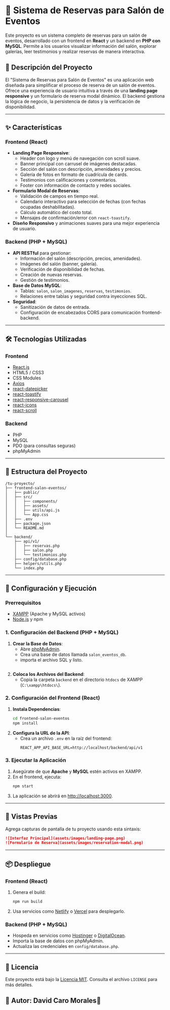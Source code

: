 # 🏢 Sistema de Reservas para Salón de Eventos

Este proyecto es un sistema completo de reservas para un salón de eventos, desarrollado con un frontend en **React** y un backend en **PHP con MySQL**.
Permite a los usuarios visualizar información del salón, explorar galerías, leer testimonios y realizar reservas de manera interactiva.

## 📄 Descripción del Proyecto

El "Sistema de Reservas para Salón de Eventos" es una aplicación web diseñada para simplificar el proceso de reserva de un salón de eventos. Ofrece una experiencia de usuario intuitiva a través de una **landing page responsive** y un formulario de reserva modal dinámico. El backend gestiona la lógica de negocio, la persistencia de datos y la verificación de disponibilidad.

---
## ✨ Características

### **Frontend (React)**
- **Landing Page Responsive**:
  - Header con logo y menú de navegación con scroll suave.
  - Banner principal con carrusel de imágenes destacadas.
  - Sección del salón con descripción, amenidades y precios.
  - Galería de fotos en formato de cuadrícula de cards.
  - Testimonios con calificaciones y comentarios.
  - Footer con información de contacto y redes sociales.
- **Formulario Modal de Reservas**:
  - Validación de campos en tiempo real.
  - Calendario interactivo para selección de fechas (con fechas ocupadas deshabilitadas).
  - Cálculo automático del costo total.
  - Mensajes de confirmación/error con `react-toastify`.
- **Diseño Responsivo** y animaciones suaves para una mejor experiencia de usuario.

### **Backend (PHP + MySQL)**
- **API RESTful** para gestionar:
  - Información del salón (descripción, precios, amenidades).
  - Imágenes del salón (banner, galería).
  - Verificación de disponibilidad de fechas.
  - Creación de nuevas reservas.
  - Gestión de testimonios.
- **Base de Datos MySQL**:
  - Tablas: `salon`, `salon_imagenes`, `reservas`, `testimonios`.
  - Relaciones entre tablas y seguridad contra inyecciones SQL.
- **Seguridad**:
  - Sanitización de datos de entrada.
  - Configuración de encabezados CORS para comunicación frontend-backend.

---

## 🛠️ Tecnologías Utilizadas

### **Frontend**
- [React.js](https://reactjs.org/)
- HTML5 / CSS3
- CSS Modules
- [Axios](https://axios-http.com/)
- [react-datepicker](https://reactdatepicker.com/)
- [react-toastify](https://fkhadra.github.io/react-toastify/)
- [react-responsive-carousel](https://www.npmjs.com/package/react-responsive-carousel)
- [react-icons](https://react-icons.github.io/react-icons/)
- [react-scroll](https://github.com/fisshy/react-scroll)

### **Backend**
- PHP
- MySQL
- PDO (para consultas seguras)
- phpMyAdmin

---

## 📁 Estructura del Proyecto

```
/tu-proyecto/
├── frontend-salon-eventos/
│   ├── public/
│   ├── src/
│   │   ├── components/
│   │   ├── assets/
│   │   ├── utils/api.js
│   │   └── App.css
│   ├── .env
│   ├── package.json
│   └── README.md
│
└── backend/
    ├── api/v1/
    │   ├── reservas.php
    │   ├── salon.php
    │   └── testimonios.php
    ├── config/database.php
    ├── helpers/utils.php
    └── index.php
```

---

## 🚀 Configuración y Ejecución

### **Prerrequisitos**
- [XAMPP](https://www.apachefriends.org/index.html) (Apache y MySQL activos)
- [Node.js](https://nodejs.org/) y npm

### **1. Configuración del Backend (PHP + MySQL)**
1. **Crear la Base de Datos**:
   - Abre [phpMyAdmin](http://localhost/phpmyadmin/).
   - Crea una base de datos llamada `salon_eventos_db`.
   - importa el archivo SQL y listo.
     ```
2. **Coloca los Archivos del Backend**:
   - Copia la carpeta `backend` en el directorio `htdocs` de XAMPP (`C:\xampp\htdocs\`).

### **2. Configuración del Frontend (React)**
1. **Instala Dependencias**:
   ```bash
   cd frontend-salon-eventos
   npm install
   ```
2. **Configura la URL de la API**:
   - Crea un archivo `.env` en la raíz del frontend:
     ```env
     REACT_APP_API_BASE_URL=http://localhost/backend/api/v1
     ```

### **3. Ejecutar la Aplicación**
1. Asegúrate de que **Apache** y **MySQL** estén activos en XAMPP.
2. En el frontend, ejecuta:
   ```bash
   npm start
   ```
3. La aplicación se abrirá en [http://localhost:3000](http://localhost:3000).

---

## 📸 Vistas Previas

Agrega capturas de pantalla de tu proyecto usando esta sintaxis:

```markdown
![Interfaz Principal](assets/images/landing-page.png)
![Formulario de Reserva](assets/images/reservation-modal.png)
```

---

## 📦 Despliegue

### **Frontend (React)**
1. Genera el build:
   ```bash
   npm run build
   ```
2. Usa servicios como [Netlify](https://www.netlify.com/) o [Vercel](https://vercel.com/) para desplegarlo.

### **Backend (PHP + MySQL)**
- Hospeda en servicios como [Hostinger](https://www.hostinger.com/) o [DigitalOcean](https://www.digitalocean.com/).
- Importa la base de datos con phpMyAdmin.
- Actualiza las credenciales en `config/database.php`.

---

## 📜 Licencia

Este proyecto está bajo la [Licencia MIT](LICENSE). Consulta el archivo `LICENSE` para más detalles.

## 👤 Autor: David Caro Morales🚀
